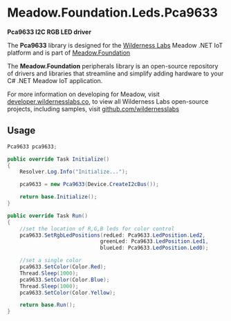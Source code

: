 # Meadow.Foundation.Leds.Pca9633

**Pca9633 I2C RGB LED driver**

The **Pca9633** library is designed for the [Wilderness Labs](www.wildernesslabs.co) Meadow .NET IoT platform and is part of [Meadow.Foundation](https://developer.wildernesslabs.co/Meadow/Meadow.Foundation/)

The **Meadow.Foundation** peripherals library is an open-source repository of drivers and libraries that streamline and simplify adding hardware to your C# .NET Meadow IoT application.

For more information on developing for Meadow, visit [developer.wildernesslabs.co](http://developer.wildernesslabs.co/), to view all Wilderness Labs open-source projects, including samples, visit [github.com/wildernesslabs](https://github.com/wildernesslabs/)

## Usage

```csharp
Pca9633 pca9633;

public override Task Initialize()
{
    Resolver.Log.Info("Initialize...");

    pca9633 = new Pca9633(Device.CreateI2cBus());

    return base.Initialize();
}

public override Task Run()
{
    //set the location of R,G,B leds for color control
    pca9633.SetRgbLedPositions(redLed: Pca9633.LedPosition.Led2,
                              greenLed: Pca9633.LedPosition.Led1,
                              blueLed: Pca9633.LedPosition.Led0);

    //set a single color
    pca9633.SetColor(Color.Red);
    Thread.Sleep(1000);
    pca9633.SetColor(Color.Blue);
    Thread.Sleep(1000);
    pca9633.SetColor(Color.Yellow);

    return base.Run();
}

```

